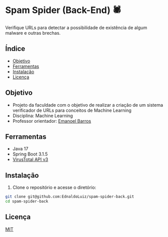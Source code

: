 # Spam Spider (Back-End) 🕷️

Verifique URLs para detectar a possibilidade de existência de algum malware e outras brechas.

## Índice

- [Objetivo](##objetivo)
- [Ferramentas](##ferramentas)
- [Instalação](##instalação)
- [Licença](##licença)

## Objetivo

- Projeto da faculdade com o objetivo de realizar a criação de um sistema verificador de URLs para conceitos de Machine Learning
- Disciplina: Machine Learning 
- Professor orientador: [Emanoel Barros](https://br.linkedin.com/in/emanoelbarros)

## Ferramentas

- Java 17
- Spring Boot 3.1.5
- [VirusTotal API v3](https://docs.virustotal.com/reference/overview) 

## Instalação

1. Clone o repositório e acesse o diretório:

```bash
git clone git@github.com:EdnaldoLuiz/spam-spider-back.git
cd spam-spider-back
```

## Licença

[MIT](https://choosealicense.com/licenses/mit/)
